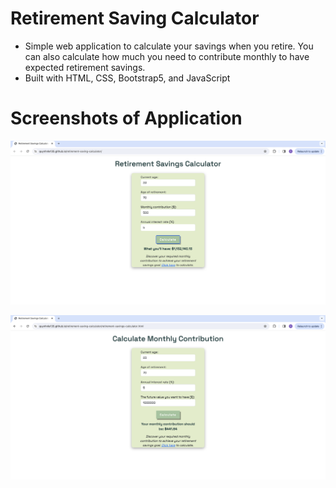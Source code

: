 # Retirement Saving Calculator

- Simple web application to calculate your savings when you retire. You can also calculate how much you need to contribute monthly to have expected retirement savings.
- Built with HTML, CSS, Bootstrap5, and JavaScript

# Screenshots of Application

![retirement savings](screenshots/retirement-saving-calculator.png)

![monthly contribution](screenshots/calculate-montly-contribution.png)